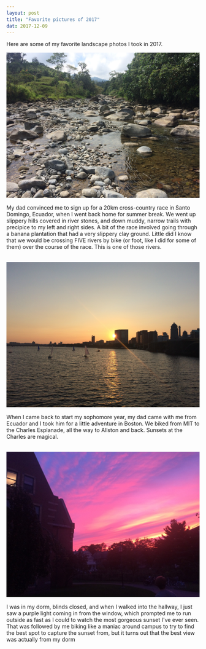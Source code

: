 ```yaml
---
layout: post
title: "Favorite pictures of 2017"
dat: 2017-12-09
---
```

Here are some of my favorite landscape photos I took in 2017.

<img src="/files/Pic1-2017.JPG">
<p>My dad convinced me to sign up for a 20km cross-country race in Santo Domingo, Ecuador, when I went back home for summer break. We went up slippery hills covered in river stones, and down muddy, narrow trails with precipice to my left and right sides. A bit of the race involved going through a banana plantation that had a very slippery clay ground. Little did I know that we would be crossing FIVE rivers by bike (or foot, like I did for some of them) over the course of the race. This is one of those rivers.</p>
<br>
<img src="/files/Pic2-2017.JPG">
<p>When I came back to start my sophomore year, my dad came with me from Ecuador and I took him for a little adventure in Boston. We biked from MIT to the Charles Esplanade, all the way to Allston and back. Sunsets at the Charles are magical.</p>
<br>
<img src="/files/Pic3-2017.JPG">
<p>I was in my dorm, blinds closed, and when I walked into the hallway, I just saw a purple light coming in from the window, which prompted me to run outside as fast as I could to watch the most gorgeous sunset I've ever seen. That was followed by me biking like a maniac around campus to try to find the best spot to capture the sunset from, but it turns out that the best view was actually from my dorm</p>
